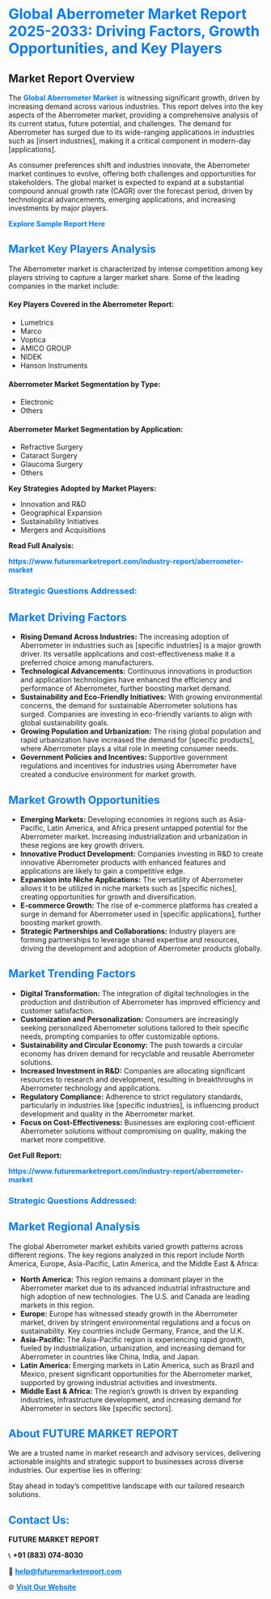 <h1 style="color: #007BFF;">Global Aberrometer Market Report 2025-2033: Driving Factors, Growth Opportunities, and Key Players</h1>

<section id="overview">
<h2>Market Report Overview</h2>
<p>The <a href="https://www.futuremarketreport.com/industry-report/aberrometer-market" style="color: #007BFF; text-decoration: none;"><strong>Global Aberrometer Market</strong></a> is witnessing significant growth, driven by increasing demand across various industries. This report delves into the key aspects of the Aberrometer market, providing a comprehensive analysis of its current status, future potential, and challenges. The demand for Aberrometer has surged due to its wide-ranging applications in industries such as [insert industries], making it a critical component in modern-day [applications].</p>
<p>As consumer preferences shift and industries innovate, the Aberrometer market continues to evolve, offering both challenges and opportunities for stakeholders. The global market is expected to expand at a substantial compound annual growth rate (CAGR) over the forecast period, driven by technological advancements, emerging applications, and increasing investments by major players.</p>
</section>

<section id="overview">
<p><a href="https://www.futuremarketreport.com/request-sample/reportId=98962" style="color: #007BFF; text-decoration: none;"><strong>Explore Sample Report Here</strong></a></p>
</section>

<section id="key-players">
<h2 style="color: #007BFF;">Market Key Players Analysis</h2>
<p>The Aberrometer market is characterized by intense competition among key players striving to capture a larger market share. Some of the leading companies in the market include:</p>
<h4>Key Players Covered in the Aberrometer Report:</h4>
<ul><li>Lumetrics</li><li>Marco</li><li>Voptica</li><li>AMICO GROUP</li><li>NIDEK</li><li>Hanson Instruments</li></ul>
<h4>Aberrometer Market Segmentation by Type:</h4>
<ul><li>Electronic</li><li>Others</li></ul>

<h4>Aberrometer Market Segmentation by Application:</h4>
<ul><li>Refractive Surgery</li><li>Cataract Surgery</li><li>Glaucoma Surgery</li><li>Others</li></ul>
<p><strong>Key Strategies Adopted by Market Players:</strong></p>
<ul>
<li>Innovation and R&D</li>
<li>Geographical Expansion</li>
<li>Sustainability Initiatives</li>
<li>Mergers and Acquisitions</li>
</ul>
</section>

<section>
<p><strong>Read Full Analysis: </strong></p><a href="https://www.futuremarketreport.com/industry-report/aberrometer-market" style="color: #007BFF; text-decoration: none;"><strong>https://www.futuremarketreport.com/industry-report/aberrometer-market</strong></a>
<h3 style="color: #007BFF;">Strategic Questions Addressed:</h3>
</section>

<section id="driving-factors">
<h2 style="color: #007BFF;">Market Driving Factors</h2>
<ul>
<li><strong>Rising Demand Across Industries:</strong> The increasing adoption of Aberrometer in industries such as [specific industries] is a major growth driver. Its versatile applications and cost-effectiveness make it a preferred choice among manufacturers.</li>
<li><strong>Technological Advancements:</strong> Continuous innovations in production and application technologies have enhanced the efficiency and performance of Aberrometer, further boosting market demand.</li>
<li><strong>Sustainability and Eco-Friendly Initiatives:</strong> With growing environmental concerns, the demand for sustainable Aberrometer solutions has surged. Companies are investing in eco-friendly variants to align with global sustainability goals.</li>
<li><strong>Growing Population and Urbanization:</strong> The rising global population and rapid urbanization have increased the demand for [specific products], where Aberrometer plays a vital role in meeting consumer needs.</li>
<li><strong>Government Policies and Incentives:</strong> Supportive government regulations and incentives for industries using Aberrometer have created a conducive environment for market growth.</li>
</ul>
</section>

<section id="growth-opportunities">
<h2 style="color: #007BFF;">Market Growth Opportunities</h2>
<ul>
<li><strong>Emerging Markets:</strong> Developing economies in regions such as Asia-Pacific, Latin America, and Africa present untapped potential for the Aberrometer market. Increasing industrialization and urbanization in these regions are key growth drivers.</li>
<li><strong>Innovative Product Development:</strong> Companies investing in R&D to create innovative Aberrometer products with enhanced features and applications are likely to gain a competitive edge.</li>
<li><strong>Expansion into Niche Applications:</strong> The versatility of Aberrometer allows it to be utilized in niche markets such as [specific niches], creating opportunities for growth and diversification.</li>
<li><strong>E-commerce Growth:</strong> The rise of e-commerce platforms has created a surge in demand for Aberrometer used in [specific applications], further boosting market growth.</li>
<li><strong>Strategic Partnerships and Collaborations:</strong> Industry players are forming partnerships to leverage shared expertise and resources, driving the development and adoption of Aberrometer products globally.</li>
</ul>
</section>

<section id="trending-factors">
<h2 style="color: #007BFF;">Market Trending Factors</h2>
<ul>
<li><strong>Digital Transformation:</strong> The integration of digital technologies in the production and distribution of Aberrometer has improved efficiency and customer satisfaction.</li>
<li><strong>Customization and Personalization:</strong> Consumers are increasingly seeking personalized Aberrometer solutions tailored to their specific needs, prompting companies to offer customizable options.</li>
<li><strong>Sustainability and Circular Economy:</strong> The push towards a circular economy has driven demand for recyclable and reusable Aberrometer solutions.</li>
<li><strong>Increased Investment in R&D:</strong> Companies are allocating significant resources to research and development, resulting in breakthroughs in Aberrometer technology and applications.</li>
<li><strong>Regulatory Compliance:</strong> Adherence to strict regulatory standards, particularly in industries like [specific industries], is influencing product development and quality in the Aberrometer market.</li>
<li><strong>Focus on Cost-Effectiveness:</strong> Businesses are exploring cost-efficient Aberrometer solutions without compromising on quality, making the market more competitive.</li>
</ul>
</section>

<section>
<p><strong>Get Full Report: </strong></p><a href="https://www.futuremarketreport.com/industry-report/aberrometer-market" style="color: #007BFF; text-decoration: none;"><strong>https://www.futuremarketreport.com/industry-report/aberrometer-market</strong></a>
<h3 style="color: #007BFF;">Strategic Questions Addressed:</h3>
</section>


<section id="regional-analysis">
<h2 style="color: #007BFF;">Market Regional Analysis</h2>
<p>The global Aberrometer market exhibits varied growth patterns across different regions. The key regions analyzed in this report include North America, Europe, Asia-Pacific, Latin America, and the Middle East & Africa:</p>
<ul>
<li><strong>North America:</strong> This region remains a dominant player in the Aberrometer market due to its advanced industrial infrastructure and high adoption of new technologies. The U.S. and Canada are leading markets in this region.</li>
<li><strong>Europe:</strong> Europe has witnessed steady growth in the Aberrometer market, driven by stringent environmental regulations and a focus on sustainability. Key countries include Germany, France, and the U.K.</li>
<li><strong>Asia-Pacific:</strong> The Asia-Pacific region is experiencing rapid growth, fueled by industrialization, urbanization, and increasing demand for Aberrometer in countries like China, India, and Japan.</li>
<li><strong>Latin America:</strong> Emerging markets in Latin America, such as Brazil and Mexico, present significant opportunities for the Aberrometer market, supported by growing industrial activities and investments.</li>
<li><strong>Middle East & Africa:</strong> The region’s growth is driven by expanding industries, infrastructure development, and increasing demand for Aberrometer in sectors like [specific sectors].</li>
</ul>
</section>

<footer>
<h2 style="color: #007BFF;">About FUTURE MARKET REPORT</h2>
<p>We are a trusted name in market research and advisory services, delivering actionable insights and strategic support to businesses across diverse industries. Our expertise lies in offering:</p>

<p>Stay ahead in today’s competitive landscape with our tailored research solutions.</p>

<h2 style="color: #007BFF;">Contact Us:</h2>
<p><strong>FUTURE MARKET REPORT</strong></p>
<p>📞 <strong>+91 (883) 074-8030</strong></p>
<p>📧 <strong><a href="mailto:help@futuremarketreport.com" style="color: #007BFF;">help@futuremarketreport.com</a></strong></p>
<p>🌐 <strong><a href="https://www.futuremarketreport.com/" style="color: #007BFF;">Visit Our Website</a></strong></p>
</footer>
